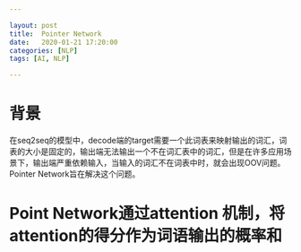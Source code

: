 ```yaml
---

layout: post
title:  Pointer Network
date:   2020-01-21 17:20:00
categories: [NLP]
tags: [AI, NLP]

---
```



# 背景

在seq2seq的模型中，decode端的target需要一个此词表来映射输出的词汇，词表的大小是固定的，输出端无法输出一个不在词汇表中的词汇，但是在许多应用场景下，输出端严重依赖输入，当输入的词汇不在词表中时，就会出现OOV问题。Pointer Network旨在解决这个问题。

# Point Network通过attention 机制，将attention的得分作为词语输出的概率和